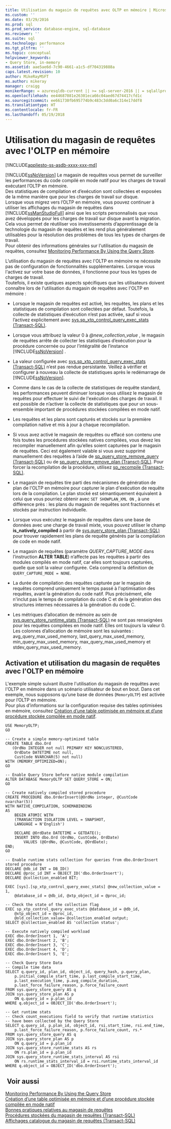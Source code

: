 ```yaml
---
title: Utilisation du magasin de requêtes avec OLTP en mémoire | Microsoft Docs
ms.custom: ''
ms.date: 03/29/2016
ms.prod: sql
ms.prod_service: database-engine, sql-database
ms.reviewer: ''
ms.suite: sql
ms.technology: performance
ms.tgt_pltfrm: ''
ms.topic: conceptual
helpviewer_keywords:
- Query Store, in-memory
ms.assetid: aae5ae6d-7c90-4661-a1c5-df704319888a
caps.latest.revision: 10
author: MikeRayMSFT
ms.author: mikeray
manager: craigg
monikerRange: = azuresqldb-current || >= sql-server-2016 || = sqlallproducts-allversions
ms.openlocfilehash: ee44687081e26301eca66c04aed67d74417cfd1c
ms.sourcegitcommit: ee661730fb695774b9c483c3dd0a6c314e17ddf8
ms.translationtype: HT
ms.contentlocale: fr-FR
ms.lasthandoff: 05/19/2018
---
```

# <a name="using-the-query-store-with-in-memory-oltp"></a>Utilisation du magasin de requêtes avec l'OLTP en mémoire
[!INCLUDE[appliesto-ss-asdb-xxxx-xxx-md](../../includes/appliesto-ss-asdb-xxxx-xxx-md.md)]

  [!INCLUDE[ssNoVersion](../../includes/ssnoversion-md.md)] Le magasin de requêtes vous permet de surveiller les performances du code compilé en mode natif pour les charges de travail exécutant l’OLTP en mémoire.  
Des statistiques de compilation et d’exécution sont collectées et exposées de la même manière que pour les charges de travail sur disque.   
Lorsque vous migrez vers l’OLTP en mémoire, vous pouvez continuer à utiliser les affichages du magasin de requêtes dans [!INCLUDE[ssManStudioFull](../../includes/ssmanstudiofull-md.md)] ainsi que les scripts personnalisés que vous avez développés pour les charges de travail sur disque avant la migration. Cela vous permet de réutiliser vos investissements d’apprentissage de la technologie du magasin de requêtes et les rend plus généralement utilisables pour la résolution des problèmes de tous les types de charges de travail.  
Pour obtenir des informations générales sur l'utilisation du magasin de requêtes, consultez [Monitoring Performance By Using the Query Store](../../relational-databases/performance/monitoring-performance-by-using-the-query-store.md).  
  
 L’utilisation du magasin de requêtes avec l'OLTP en mémoire ne nécessite pas de configuration de fonctionnalités supplémentaires. Lorsque vous l'activez sur votre base de données, il fonctionne pour tous les types de charges de travail.   
Toutefois, il existe quelques aspects spécifiques que les utilisateurs doivent connaître lors de l'utilisation du magasin de requêtes avec l'OLTP en mémoire :  
  
-   Lorsque le magasin de requêtes est activé, les requêtes, les plans et les statistiques de compilation sont collectées par défaut. Toutefois, la collecte de statistiques d’exécution n’est pas activée, sauf si vous l’activez explicitement avec [sys.sp_xtp_control_query_exec_stats &#40;Transact-SQL&#41;](../../relational-databases/system-stored-procedures/sys-sp-xtp-control-query-exec-stats-transact-sql.md).  
  
-   Lorsque vous attribuez la valeur 0 à *@new_collection_value* , le magasin de requêtes arrête de collecter les statistiques d’exécution pour la procédure concernée ou pour l’intégralité de l’instance [!INCLUDE[ssNoVersion](../../includes/ssnoversion-md.md)] .  
  
-   La valeur configurée avec [sys.sp_xtp_control_query_exec_stats &#40;Transact-SQL&#41;](../../relational-databases/system-stored-procedures/sys-sp-xtp-control-query-exec-stats-transact-sql.md) n’est pas rendue persistante. Veillez à vérifier et configurer à nouveau la collecte de statistiques après le redémarrage de [!INCLUDE[ssNoVersion](../../includes/ssnoversion-md.md)].  
  
-   Comme dans le cas de la collecte de statistiques de requête standard, les performances peuvent diminuer lorsque vous utilisez le magasin de requêtes pour effectuer le suivi de l'exécution des charges de travail. Il est possible de n’activer la collecte de statistiques que pour un sous-ensemble important de procédures stockées compilées en mode natif.  
  
-   Les requêtes et les plans sont capturés et stockés sur la première compilation native et mis à jour à chaque recompilation.  
  
-   Si vous avez activé le magasin de requêtes ou effacé son contenu une fois toutes les procédures stockées natives compilées, vous devez les recompiler manuellement afin qu’elles soient capturées par le magasin de requêtes. Ceci est également valable si vous avez supprimé manuellement des requêtes à l’aide de [sp_query_store_remove_query &#40;Transact-SQL&#41;](../../relational-databases/system-stored-procedures/sp-query-store-remove-query-transact-sql.md) ou de [sp_query_store_remove_plan &#40;Transct-SQL&#41;](../../relational-databases/system-stored-procedures/sp-query-store-remove-plan-transct-sql.md). Pour forcer la recompilation de la procédure, utilisez [sp_recompile &#40;Transact-SQL&#41;](../../relational-databases/system-stored-procedures/sp-recompile-transact-sql.md).  
  
-   Le magasin de requêtes tire parti des mécanismes de génération de plan de l'OLTP en mémoire pour capturer le plan d'exécution de requête lors de la compilation. Le plan stocké est sémantiquement équivalent à celui que vous pourriez obtenir avec `SET SHOWPLAN_XML ON` , à une différence près : les plans du magasin de requêtes sont fractionnés et stockés par instruction individuelle.  
    
-   Lorsque vous exécutez le magasin de requêtes dans une base de données avec une charge de travail mixte, vous pouvez utiliser le champ **is_natively_compiled** à partir de [sys.query_store_plan &#40;Transact-SQL&#41;](../../relational-databases/system-catalog-views/sys-query-store-plan-transact-sql.md) pour trouver rapidement les plans de requête générés par la compilation de code en mode natif.  
  
-   Le magasin de requêtes (paramètre *QUERY_CAPTURE_MODE* dans l’instruction **ALTER TABLE**) n’affecte pas les requêtes à partir des modules compilés en mode natif, car elles sont toujours capturées, quelle que soit la valeur configurée. Cela comprend la définition de `QUERY_CAPTURE_MODE = NONE`.  
  
-   La durée de compilation des requêtes capturée par le magasin de requêtes comprend uniquement le temps passé à l'optimisation des requêtes, avant la génération du code natif. Plus précisément, elle n'inclut pas le temps de compilation du code C et de la génération des structures internes nécessaires à la génération du code C.  
  
-   Les métriques d’allocation de mémoire au sein de [sys.query_store_runtime_stats &#40;Transact-SQL&#41;](../../relational-databases/system-catalog-views/sys-query-store-runtime-stats-transact-sql.md) ne sont pas renseignées pour les requêtes compilées en mode natif. Elles ont toujours la valeur 0. Les colonnes d’allocation de mémoire sont les suivantes : avg_query_max_used_memory, last_query_max_used_memory, min_query_max_used_memory, max_query_max_used_memory et stdev_query_max_used_memory.  
  
## <a name="enabling-and-using-query-store-with-in-memory-oltp"></a>Activation et utilisation du magasin de requêtes avec l'OLTP en mémoire  
 L'exemple simple suivant illustre l'utilisation du magasin de requêtes avec l'OLTP en mémoire dans un scénario utilisateur de bout en bout. Dans cet exemple, nous supposons qu’une base de données (`MemoryOLTP`) est activée pour l’OLTP en mémoire.  
    Pour plus d’informations sur la configuration requise des tables optimisées en mémoire, consultez [Création d’une table optimisée en mémoire et d’une procédure stockée compilée en mode natif](../../relational-databases/in-memory-oltp/creating-a-memory-optimized-table-and-a-natively-compiled-stored-procedure.md).  
  
```  
USE MemoryOLTP;  
GO  
  
-- Create a simple memory-optimized table   
CREATE TABLE dbo.Ord  
   (OrdNo INTEGER not null PRIMARY KEY NONCLUSTERED,   
    OrdDate DATETIME not null,   
    CustCode NVARCHAR(5) not null)   
WITH (MEMORY_OPTIMIZED=ON);  
GO  
  
-- Enable Query Store before native module compilation  
ALTER DATABASE MemoryOLTP SET QUERY_STORE = ON;  
GO  
  
-- Create natively compiled stored procedure  
CREATE PROCEDURE dbo.OrderInsert(@OrdNo integer, @CustCode nvarchar(5))  
WITH NATIVE_COMPILATION, SCHEMABINDING  
AS   
    BEGIN ATOMIC WITH  
    (TRANSACTION ISOLATION LEVEL = SNAPSHOT,  
    LANGUAGE = N'English')  
  
    DECLARE @OrdDate DATETIME = GETDATE();  
    INSERT INTO dbo.Ord (OrdNo, CustCode, OrdDate)   
        VALUES (@OrdNo, @CustCode, @OrdDate);  
END;  
GO  
  
-- Enable runtime stats collection for queries from dbo.OrderInsert stored procedure  
DECLARE @db_id INT = DB_ID()  
DECLARE @proc_id INT = OBJECT_ID('dbo.OrderInsert');  
DECLARE @collection_enabled BIT;  
  
EXEC [sys].[sp_xtp_control_query_exec_stats] @new_collection_value = 1,   
    @database_id = @db_id, @xtp_object_id = @proc_id;  
  
-- Check the state of the collection flag  
EXEC sp_xtp_control_query_exec_stats @database_id = @db_id,   
    @xtp_object_id = @proc_id,   
    @old_collection_value= @collection_enabled output;  
SELECT @collection_enabled AS 'collection status';  
  
-- Execute natively compiled workload  
EXEC dbo.OrderInsert 1, 'A';  
EXEC dbo.OrderInsert 2, 'B';  
EXEC dbo.OrderInsert 3, 'C';  
EXEC dbo.OrderInsert 4, 'D';  
EXEC dbo.OrderInsert 5, 'E';  
  
-- Check Query Store Data  
-- Compile time data  
SELECT q.query_id, plan_id, object_id, query_hash, p.query_plan,  
    p.initial_compile_start_time, p.last_compile_start_time,   
    p.last_execution_time, p.avg_compile_duration,  
    p.last_force_failure_reason, p.force_failure_count  
FROM sys.query_store_query AS q  
JOIN sys.query_store_plan AS p   
    ON q.query_id = p.plan_id  
WHERE q.object_id = OBJECT_ID('dbo.OrderInsert');  
  
-- Get runtime stats  
-- Check count_executions field to verify that runtime statistics   
-- have been collected by the Query Store  
SELECT q.query_id, p.plan_id, object_id, rsi.start_time, rsi.end_time,    
    p.last_force_failure_reason, p.force_failure_count, rs.*  
FROM sys.query_store_query AS q  
JOIN sys.query_store_plan AS p   
    ON q.query_id = p.plan_id  
JOIN sys.query_store_runtime_stats AS rs   
    ON rs.plan_id = p.plan_id  
JOIN sys.query_store_runtime_stats_interval AS rsi   
    ON rs.runtime_stats_interval_id = rsi.runtime_stats_interval_id  
WHERE q.object_id = OBJECT_ID('dbo.OrderInsert');  
```  
  
## <a name="see-also"></a> Voir aussi  
 [Monitoring Performance By Using the Query Store](../../relational-databases/performance/monitoring-performance-by-using-the-query-store.md)   
 [Création d’une table optimisée en mémoire et d’une procédure stockée compilée en mode natif](../../relational-databases/in-memory-oltp/creating-a-memory-optimized-table-and-a-natively-compiled-stored-procedure.md)   
 [Bonnes pratiques relatives au magasin de requêtes](../../relational-databases/performance/best-practice-with-the-query-store.md)   
 [Procédures stockées du magasin de requêtes &#40;Transact-SQL&#41;](../../relational-databases/system-stored-procedures/query-store-stored-procedures-transact-sql.md)   
 [Affichages catalogue du magasin de requêtes &#40;Transact-SQL&#41;](../../relational-databases/system-catalog-views/query-store-catalog-views-transact-sql.md)  
  
  
